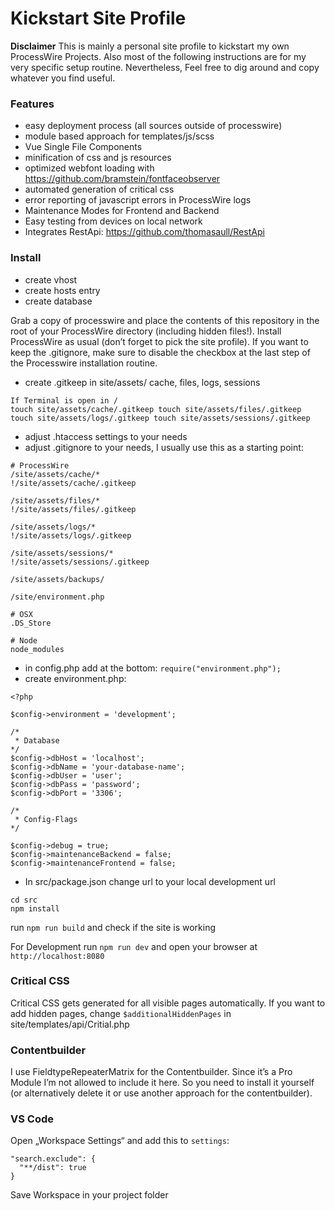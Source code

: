 # Kickstart Site Profile

**Disclaimer**
This is mainly a personal site profile to kickstart my own ProcessWire Projects. Also most of the following instructions are for my very specific setup routine. Nevertheless, Feel free to dig around and copy whatever you find useful.

### Features
- easy deployment process (all sources outside of processwire)
- module based approach for templates/js/scss
- Vue Single File Components
- minification of css and js resources
- optimized webfont loading with https://github.com/bramstein/fontfaceobserver
- automated generation of critical css
- error reporting of javascript errors in ProcessWire logs
- Maintenance Modes for Frontend and Backend
- Easy testing from devices on local network
- Integrates RestApi: https://github.com/thomasaull/RestApi

### Install

- create vhost
- create hosts entry
- create database

Grab a copy of processwire and place the contents of this repository in the root of your ProcessWire directory (including hidden files!). Install ProcessWire as usual (don’t forget to pick the site profile). If you want to keep the .gitignore, make sure to disable the checkbox at the last step of the Processwire installation routine.

- create .gitkeep in site/assets/ cache, files, logs, sessions
```
If Terminal is open in /
touch site/assets/cache/.gitkeep touch site/assets/files/.gitkeep touch site/assets/logs/.gitkeep touch site/assets/sessions/.gitkeep
```
- adjust .htaccess settings to your needs
- adjust .gitignore to your needs, I usually use this as a starting point:
```
# ProcessWire
/site/assets/cache/*
!/site/assets/cache/.gitkeep

/site/assets/files/*
!/site/assets/files/.gitkeep

/site/assets/logs/*
!/site/assets/logs/.gitkeep

/site/assets/sessions/*
!/site/assets/sessions/.gitkeep

/site/assets/backups/

/site/environment.php

# OSX
.DS_Store

# Node
node_modules
```

- in config.php add at the bottom: `require("environment.php");`
- create environment.php:

```
<?php

$config->environment = 'development';

/* 
 * Database
*/ 
$config->dbHost = 'localhost';
$config->dbName = 'your-database-name';
$config->dbUser = 'user';
$config->dbPass = 'password';
$config->dbPort = '3306';

/* 
 * Config-Flags
*/ 

$config->debug = true;
$config->maintenanceBackend = false;
$config->maintenanceFrontend = false;
```

- In src/package.json change url to your local development url

```
cd src
npm install
```

run `npm run build` and check if the site is working

For Development run `npm run dev` and open your browser at `http://localhost:8080`

### Critical CSS
Critical CSS gets generated for all visible pages automatically. If you want to add hidden pages, change `$additionalHiddenPages` in site/templates/api/Critial.php

### Contentbuilder

I use FieldtypeRepeaterMatrix for the Contentbuilder. Since it’s  a Pro Module I’m not allowed to include it here. So you need to install it yourself (or alternatively delete it or use another approach for the contentbuilder).

### VS Code
Open „Workspace Settings“ and add this to `settings`:
```
"search.exclude": {
  "**/dist": true
}
```

Save Workspace in your project folder
